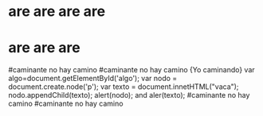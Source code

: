 # are are are are
# are are are
#caminante no hay camino
#caminante no hay camino
{Yo caminando}
 var algo=document.getElementById('algo');
 var nodo = document.create.node('p');
var texto =  document.innetHTML("vaca");
 nodo.appendChild(texto);
 alert(nodo);
 and aler(texto);
#caminante no hay camino
#caminante no hay camino

